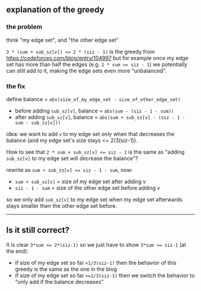 ## explanation of the greedy

### the problem

think "my edge set", and "the other edge set"

`3 * (sum + sub_sz[v]) <= 2 * (siz - 1)` is the greedy from https://codeforces.com/blog/entry/104997 but for example once my edge set has more than half the edges (e.g. `2 * sum >= siz - 1`) we potentially can still add to it, making the edge sets even more "unbalanced".

### the fix

define balance = `abs(size_of_my_edge_set - size_of_other_edge_set)`

- before adding `sub_sz[v]`, balance = `abs(sum - (siz - 1 - sum))`
- after adding `sub_sz[v]`, balance = `abs(sum + sub_sz[v] - (siz - 1 - sum - sub_sz[v]))`

idea: we want to add `v` to my edge set only when that decreases the balance (and my edge set's size stays <= 2/3(siz-1)).

How to see that `2 * sum + sub_sz[v] <= siz - 1` is the same as "adding `sub_sz[v]` to my edge set will decrease the balance"?

rewrite as `sum + sub_sz[v] <= siz - 1 - sum`, now:

- `sum + sub_sz[v]` = size of my edge set after adding v
- `siz - 1 - sum` = size of the other edge set before adding v

so we only add `sub_sz[v]` to my edge set when my edge set afterwards stays smaller then the other edge set before.

---

## Is it still correct?

It is clear `3*sum <= 2*(siz-1)` so we just have to show `3*sum >= siz-1` (at the end):

- if size of my edge set so far `<1/3(siz-1)` then the behavior of this greedy is the same as the one in the blog
- if size of my edge set so far `>=1/3(siz-1)` then we switch the behavior to "only add if the balance decreases"
